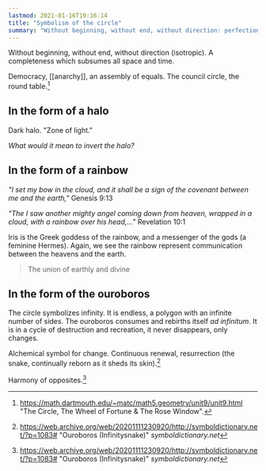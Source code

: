 ```yaml
---
lastmod: 2021-01-16T19:16:14
title: "Symbolism of the circle"
summary: "Without beginning, without end, without direction: perfection."
---
```


Without beginning, without end, without direction (isotropic). A completeness which subsumes all space and time. 

Democracy, [[anarchy]], an assembly of equals. The council circle, the round table.[^0]

## In the form of a halo
Dark halo. "Zone of light."

_What would it mean to invert the halo?_

## In the form of a rainbow
_"I set my bow in the cloud, and it shall be a sign of the covenant between me and the earth,"_ Genesis 9:13

_"The I saw another mighty angel coming down from heaven, wrapped in a cloud, with a rainbow over his head,..."_ Revelation 10:1

Iris is the Greek goddess of the rainbow, and a messenger of the gods (a feminine Hermes). Again, we see the rainbow represent communication between the heavens and the earth.

>The union of earthly and divine

## In the form of the ouroboros
The circle symbolizes infinity. It is endless, a polygon with an infinite number of sides. The ouroboros consumes and rebirths itself _ad infinitum_. It is in a cycle of destruction and recreation, it never disappears, only changes.

Alchemical symbol for change. Continuous renewal, resurrection (the snake, continually reborn as it sheds its skin).[^1]

Harmony of opposites.[^1]


[^0]:https://math.dartmouth.edu/~matc/math5.geometry/unit9/unit9.html "The Circle, The Wheel of Fortune & The Rose Window". 
[^1]:https://web.archive.org/web/20201111230920/http://symboldictionary.net/?p=1083# "Ouroboros (Infinitysnake)" _symboldictionary.net_
